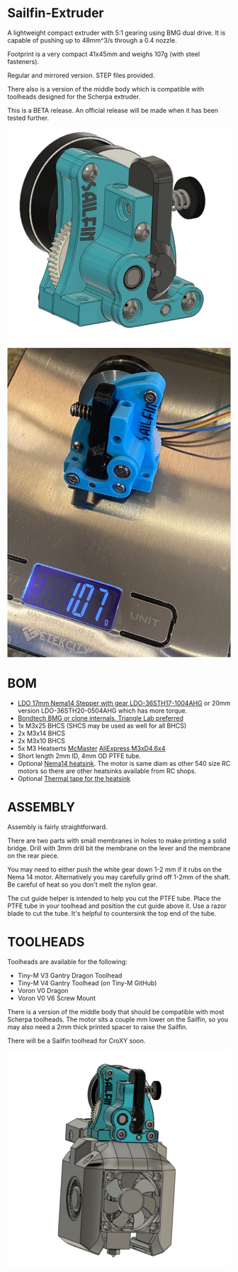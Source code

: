 # Sailfin-Extruder
A lightweight compact extruder with 5:1 gearing using BMG dual drive.   It is capable of pushing up to 48mm^3/s through a 0.4 nozzle.

Footprint is a very compact 41x45mm and weighs 107g (with steel fasteners).

Regular and mirrored version.   STEP files provided.  

There also is a version of the middle body which is compatible with toolheads designed for the Scherpa extruder.

This is a BETA release.  An official release will be made when it has been tested further.

![Sailfin](https://github.com/CroXY3D/Sailfin-Extruder/blob/main/images/sailfin_large.png)

![Sailfin Scale](https://github.com/CroXY3D/Sailfin-Extruder/blob/main/images/sailfin_scale.jpg)


# BOM
* [LDO 17mm Nema14 Stepper with gear LDO-36STH17-1004AHG](https://www.printedsolid.com/products/ldo-nema-14-motor-ldo-36sth17-1004ahg?variant=32690500370517) or 20mm version LDO-36STH20-0504AHG which has more torque.
* [Bondtech BMG or clone internals.  Triangle Lab preferred](https://www.aliexpress.com/item/4000021186440.html)
* 1x M3x25 BHCS (SHCS may be used as well for all BHCS)
* 2x M3x14 BHCS
* 2x M3x10 BHCS
* 5x M3 Heatserts [McMaster](https://www.mcmaster.com/94459A130/) [AliExpress M3xD4.6x4](https://www.aliexpress.com/item/4000232858343.html)
* Short length 2mm ID, 4mm OD PTFE tube.
* Optional [Nema14 heatsink](https://www.filastruder.com/products/heatsink-for-pg35l-geared-stepper-motor?_pos=5&_sid=4f2b94743&_ss=r).  The motor is same diam as other 540 size RC motors so there are other heatsinks available from RC shops.
* Optional [Thermal tape for the heatsink](https://smile.amazon.com/Thermal-Adhesive-Performance-Heatsink-Computer/dp/B085CLXM7J/ref=sr_1_3?dchild=1&keywords=thermal+tape&qid=1617072316&sr=8-3)

# ASSEMBLY
Assembly is fairly straightforward.  

There are two parts with small membranes in holes to make printing a solid bridge.  Drill with 3mm drill bit the membrane on the lever and the membrane on the rear piece.

You may need to either push the white gear down 1-2 mm if it rubs on the Nema 14 motor.  Alternatively you may carefully grind off 1-2mm of the shaft.  Be careful of heat so you don't melt the nylon gear.

The cut guide helper is intended to help you cut the PTFE tube.   Place the PTFE tube in your toolhead and position the cut guide above it.  Use a razor blade to cut the tube.  It's helpful to countersink the top end of the tube.

# TOOLHEADS

Toolheads are available for the following:
* Tiny-M V3 Gantry Dragon Toolhead
* Tiny-M V4 Gantry Toolhead (on Tiny-M GitHub)
* Voron V0 Dragon
* Voron V0 V6 Screw Mount

There is a version of the middle body that should be compatible with most Scherpa toolheads.  The motor sits a couple mm lower on the Sailfin, so you may also need a 2mm thick printed spacer to raise the Sailfin.

There will be a Sailfin toolhead for CroXY soon.   

![Tiny-M Toolhead](https://github.com/CroXY3D/Sailfin-Extruder/blob/main/images/tiny_m_dragon.png)

